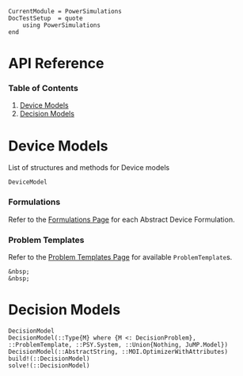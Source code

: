 ```@meta
CurrentModule = PowerSimulations
DocTestSetup  = quote
    using PowerSimulations
end
```

# API Reference


### Table of Contents

1. [Device Models](#Device-Models)
2. [Decision Models](#Decision-Models)



# Device Models

List of structures and methods for Device models

```@docs
DeviceModel
```

### Formulations

Refer to the [Formulations Page](https://nrel-siip.github.io/PowerSimulations.jl/latest/formulation_library/General/) for each Abstract Device Formulation.

### Problem Templates

Refer to the [Problem Templates Page](https://nrel-siip.github.io/PowerSimulations.jl/latest/modeler_guide/problem_templates/) for available `ProblemTemplate`s.

```@raw html
&nbsp;
&nbsp;
```

# Decision Models

```@docs
DecisionModel
DecisionModel(::Type{M} where {M <: DecisionProblem}, ::ProblemTemplate, ::PSY.System, ::Union{Nothing, JuMP.Model}) 
DecisionModel(::AbstractString, ::MOI.OptimizerWithAttributes)
build!(::DecisionModel)
solve!(::DecisionModel)
```